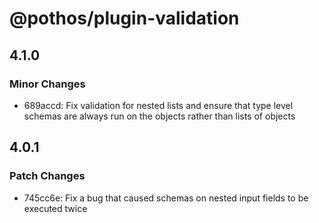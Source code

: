 # @pothos/plugin-validation

## 4.1.0

### Minor Changes

- 689accd: Fix validation for nested lists and ensure that type level schemas are always run on the objects rather than lists of objects

## 4.0.1

### Patch Changes

- 745cc6e: Fix a bug that caused schemas on nested input fields to be executed twice
